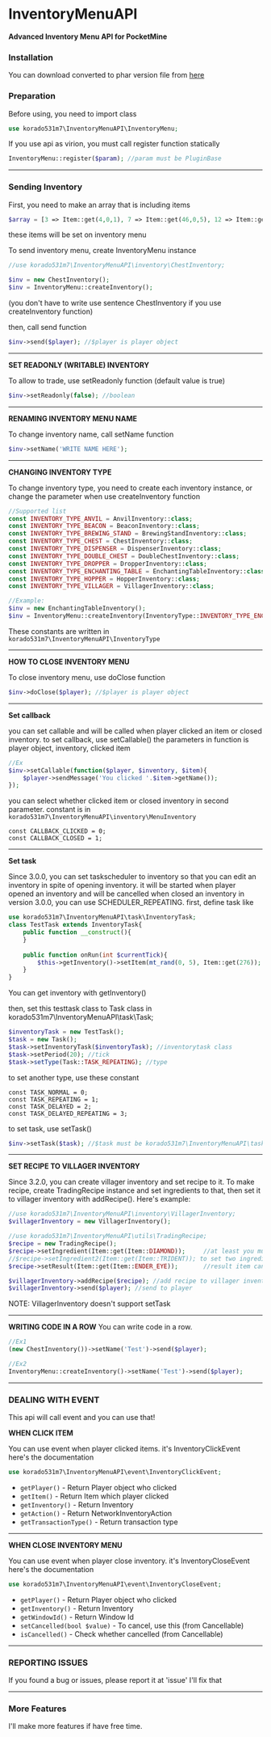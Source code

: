 # InventoryMenuAPI
**Advanced Inventory Menu API for PocketMine**

### Installation
You can download converted to phar version file from [here](https://poggit.pmmp.io/ci/korado531m7/InventoryMenuAPI/InventoryMenuAPI)

### Preparation
Before using, you need to import class
```php
use korado531m7\InventoryMenuAPI\InventoryMenu;
```

If you use api as virion, you must call register function statically
```php
InventoryMenu::register($param); //param must be PluginBase
```

___

### Sending Inventory
First, you need to make an array that is including items
```php
$array = [3 => Item::get(4,0,1), 7 => Item::get(46,0,5), 12 => Item::get(246,0,1), 14 => Item::get(276,0,1)->setCustomName('MysterySword!')];
```
these items will be set on inventory menu

To send inventory menu, create InventoryMenu instance
```php
//use korado531m7\InventoryMenuAPI\inventory\ChestInventory;

$inv = new ChestInventory();
$inv = InventoryMenu::createInventory();
```
(you don't have to write use sentence ChestInventory if you use createInventory function)

then, call send function
```php
$inv->send($player); //$player is player object
```

___

**SET READONLY (WRITABLE) INVENTORY**

To allow to trade, use setReadonly function (default value is true)
```php
$inv->setReadonly(false); //boolean
```

___

**RENAMING INVENTORY MENU NAME**

To change inventory name, call setName function
```php
$inv->setName('WRITE NAME HERE');
```

___

**CHANGING INVENTORY TYPE**

To change inventory type, you need to create each inventory instance, or change the parameter when use createInventory function
```php
//Supported list
const INVENTORY_TYPE_ANVIL = AnvilInventory::class;
const INVENTORY_TYPE_BEACON = BeaconInventory::class;
const INVENTORY_TYPE_BREWING_STAND = BrewingStandInventory::class;
const INVENTORY_TYPE_CHEST = ChestInventory::class;
const INVENTORY_TYPE_DISPENSER = DispenserInventory::class;
const INVENTORY_TYPE_DOUBLE_CHEST = DoubleChestInventory::class;
const INVENTORY_TYPE_DROPPER = DropperInventory::class;
const INVENTORY_TYPE_ENCHANTING_TABLE = EnchantingTableInventory::class;
const INVENTORY_TYPE_HOPPER = HopperInventory::class;
const INVENTORY_TYPE_VILLAGER = VillagerInventory::class;
```

```php
//Example:
$inv = new EnchantingTableInventory();
$inv = InventoryMenu::createInventory(InventoryType::INVENTORY_TYPE_ENCHANTING_TABLE);
```
These constants are written in `korado531m7\InventoryMenuAPI\InventoryType`

___

**HOW TO CLOSE INVENTORY MENU**

To close inventory menu, use doClose function
```php
$inv->doClose($player); //$player is player object
```

___

**Set callback**

you can set callable and will be called when player clicked an item or closed inventory.
to set callback, use setCallable()
the parameters in function is player object, inventory, clicked item
```php
//Ex
$inv->setCallable(function($player, $inventory, $item){
    $player->sendMessage('You clicked '.$item->getName());
});
```
you can select whether clicked item or closed inventory in second parameter.
constant is in `korado531m7\InventoryMenuAPI\inventory\MenuInventory`
```
const CALLBACK_CLICKED = 0;
const CALLBACK_CLOSED = 1;
```

___

**Set task**

Since 3.0.0, you can set taskscheduler to inventory so that you can edit an inventory in spite of opening inventory.
it will be started when player opened an inventory and will be cancelled when closed an inventory
in version 3.0.0, you can use SCHEDULER_REPEATING.
first, define task like
```php
use korado531m7\InventoryMenuAPI\task\InventoryTask;
class TestTask extends InventoryTask{
    public function __construct(){
    }
    
    public function onRun(int $currentTick){
        $this->getInventory()->setItem(mt_rand(0, 5), Item::get(276));
    }
}
```
You can get inventory with getInventory()

then, set this testtask class to Task class in korado531m7\InventoryMenuAPI\task\Task;
```php
$inventoryTask = new TestTask();
$task = new Task();
$task->setInventoryTask($inventoryTask); //inventorytask class
$task->setPeriod(20); //tick
$task->setType(Task::TASK_REPEATING); //type
```
to set another type, use these constant
```
const TASK_NORMAL = 0;
const TASK_REPEATING = 1;
const TASK_DELAYED = 2;
const TASK_DELAYED_REPEATING = 3;
```

to set task, use setTask()
```php
$inv->setTask($task); //$task must be korado531m7\InventoryMenuAPI\task\Task
```

___

**SET RECIPE TO VILLAGER INVENTORY**

Since 3.2.0, you can create villager inventory and set recipe to it.
To make recipe, create TradingRecipe instance and set ingredients to that, then set it to villager inventory with addRecipe().
Here's example:
```php
//use korado531m7\InventoryMenuAPI\inventory\VillagerInventory;
$villagerInventory = new VillagerInventory();

//use korado531m7\InventoryMenuAPI\utils\TradingRecipe;
$recipe = new TradingRecipe();
$recipe->setIngredient(Item::get(Item::DIAMOND));     //at least you must set an ingredient
//$recipe->setIngredient2(Item::get(Item::TRIDENT)); to set two ingredients, use setIngredient2() function
$recipe->setResult(Item::get(Item::ENDER_EYE));       //result item can trade from ingredient

$villagerInventory->addRecipe($recipe); //add recipe to villager inventory
$villagerInventory->send($player); //send to player
```
NOTE: VillagerInventory doesn't support setTask

___

**WRITING CODE IN A ROW**
You can write code in a row.
```php
//Ex1
(new ChestInventory())->setName('Test')->send($player);

//Ex2
InventoryMenu::createInventory()->setName('Test')->send($player);
```

___

### DEALING WITH EVENT
This api will call event and you can use that!

**WHEN CLICK ITEM**

You can use event when player clicked items.
it's InventoryClickEvent
here's the documentation
```php
use korado531m7\InventoryMenuAPI\event\InventoryClickEvent;
```
* `getPlayer()`          - Return Player object who clicked
* `getItem()`            - Return Item which player clicked
* `getInventory()`       - Return Inventory
* `getAction()`          - Return NetworkInventoryAction
* `getTransactionType()` - Return transaction type

___

**WHEN CLOSE INVENTORY MENU**

You can use event when player close inventory.
it's InventoryCloseEvent
here's the documentation
```php
use korado531m7\InventoryMenuAPI\event\InventoryCloseEvent;
```
* `getPlayer()`                     - Return Player object who clicked
* `getInventory()`                  - Return Inventory
* `getWindowId()`                   - Return Window Id
* `setCancelled(bool $value)`       - To cancel, use this     (from Cancellable)
* `isCancelled()`                   - Check whether cancelled (from Cancellable)

___

### REPORTING ISSUES
If you found a bug or issues, please report it at 'issue'
I'll fix that

___

### More Features
I'll make more features if have free time.
